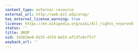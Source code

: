```yaml
---
content_type: external-resource
external_url: http://web.mit.edu/urop/
has_external_license_warning: true
license: https://en.wikipedia.org/wiki/All_rights_reserved
status: ''
title: UROP
uid: 342816e8-8155-437d-be53-af13fc6cffc7
wayback_url: ''
---
```

